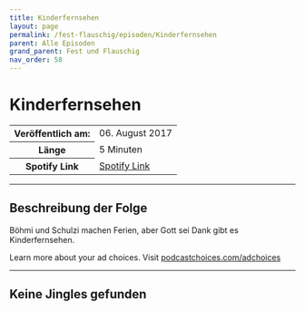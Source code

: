 ```yaml
---
title: Kinderfernsehen
layout: page
permalink: /fest-flauschig/episoden/Kinderfernsehen
parent: Alle Episoden
grand_parent: Fest und Flauschig
nav_order: 58
---
```


# Kinderfernsehen
<table class="resp-table dcf-table dcf-table-responsive dcf-table-bordered dcf-table-striped dcf-w-100%">
                    <tbody>
                        <tr>
                            <th scope="row">Veröffentlich am:</th>
                            <td data-label="Veröffentlich am:">06. August 2017</td>
                        </tr>
                        <tr>
                            <th scope="row">Länge </th>
                            <td data-label="Länge ">5 Minuten</td>
                        </tr><tr>
                                <th scope="row">Spotify Link</th>
                                <td data-label="Spotify Link"><a href="https://open.spotify.com/episode/7iG8ox64Wkq8GqbpFJ1TCh">Spotify Link</a></td>
                            </tr></tbody>
                </table>

***

## Beschreibung der Folge

<div>
Böhmi und Schulzi machen Ferien, aber Gott sei Dank gibt es Kinderfernsehen.<p> </p><p>Learn more about your ad choices. Visit <a href="https://podcastchoices.com/adchoices">podcastchoices.com/adchoices</a></p>  
</div>

***

## Keine Jingles gefunden